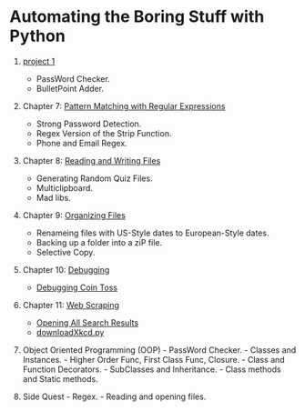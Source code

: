 # Automating the Boring Stuff with Python
1. [project 1](01Project)
	- PassWord Checker.
	- BulletPoint Adder.

2. Chapter 7: [Pattern Matching with Regular Expressions](07Chap)
	- Strong Password Detection.
	- Regex Version of the Strip Function.
	- Phone and Email Regex.

3. Chapter 8: [Reading and Writing Files](08Chap)
	- Generating Random Quiz Files.
	- Multiclipboard.
	- Mad libs.

4. Chapter 9: [Organizing Files](09Chap)
	- Renameing files with US-Style dates to European-Style dates.
	- Backing up a folder into a ziP file.
	- Selective Copy.

5. Chapter 10: [Debugging](10Chap)
	- [Debugging Coin Toss](10Chap/debug_coin_toss.py)
	
6. Chapter 11: [Web Scraping](11Chap)
	- [Opening All Search Results](11Chap/searchpypi.py)
	- [downloadXkcd.py](11Chap/downloadXkcd.py)

101. Object Oriented Programming (OOP)
	- PassWord Checker.
	- Classes and Instances.
	- Higher Order Func, First Class Func, Closure.
	- Class and Function Decorators.
	- SubClasses and Inheritance.
	- Class methods and Static methods.


100. Side Quest
	- Regex.
	- Reading and opening files.

